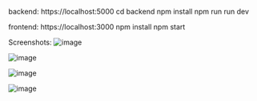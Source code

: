 backend: https://localhost:5000
cd backend
npm install
npm run run dev

frontend: https://localhost:3000
npm install 
npm start

Screenshots:
![image](https://github.com/user-attachments/assets/66e5a49b-e831-4e1c-8cda-422f4f0c934e)

![image](https://github.com/user-attachments/assets/a15a591a-012c-4b30-89a5-626a9d45e53e)

![image](https://github.com/user-attachments/assets/b5fbfdbb-08ea-4741-b867-21aa1b3ab43f)

![image](https://github.com/user-attachments/assets/0b53eedb-7010-4f44-a7f6-89cd1a03a5c9)
